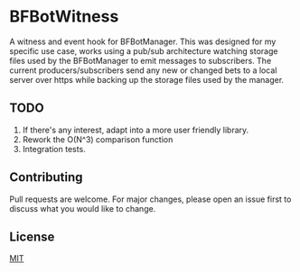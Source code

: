 
# BFBotWitness
A witness and event hook for BFBotManager. This was designed for my specific use case, works using a pub/sub architecture watching storage files used by the BFBotManager to emit messages to subscribers. The current producers/subscribers send any new or changed bets to a local server over https while backing up the storage files used by the manager.

## TODO
1. If there's any interest, adapt into a more user friendly library.
2. Rework the O(N^3) comparison function
3. Integration tests.

## Contributing
Pull requests are welcome. For major changes, please open an issue first to discuss what you would like to change.

## License
[MIT](https://choosealicense.com/licenses/mit/)
